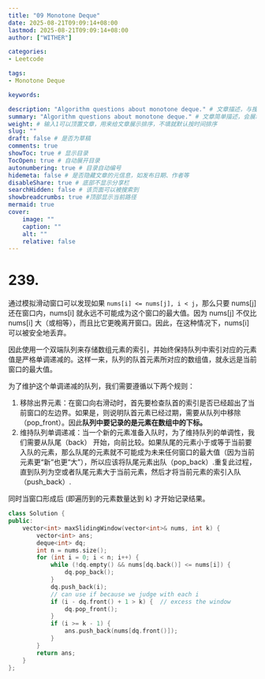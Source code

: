 ```yaml
---
title: "09 Monotone Deque"
date: 2025-08-21T09:09:14+08:00
lastmod: 2025-08-21T09:09:14+08:00
author: ["WITHER"]

categories:
- Leetcode

tags:
- Monotone Deque

keywords:

description: "Algorithm questions about monotone deque." # 文章描述，与搜索优化相关
summary: "Algorithm questions about monotone deque." # 文章简单描述，会展示在主页
weight: # 输入1可以顶置文章，用来给文章展示排序，不填就默认按时间排序
slug: ""
draft: false # 是否为草稿
comments: true
showToc: true # 显示目录
TocOpen: true # 自动展开目录
autonumbering: true # 目录自动编号
hidemeta: false # 是否隐藏文章的元信息，如发布日期、作者等
disableShare: true # 底部不显示分享栏
searchHidden: false # 该页面可以被搜索到
showbreadcrumbs: true #顶部显示当前路径
mermaid: true
cover:
    image: ""
    caption: ""
    alt: ""
    relative: false
---
```


# 239. 

通过模拟滑动窗口可以发现如果 `nums[i] <= nums[j], i < j`，那么只要 nums[j] 还在窗口内，nums[i] 就永远不可能成为这个窗口的最大值。因为 nums[j] 不仅比 nums[i] 大（或相等），而且比它更晚离开窗口。因此，在这种情况下，nums[i] 可以被安全地丢弃。

因此使用一个双端队列来存储数组元素的索引，并始终保持队列中索引对应的元素值是严格单调递减的。这样一来，队列的队首元素所对应的数组值，就永远是当前窗口的最大值。

为了维护这个单调递减的队列，我们需要遵循以下两个规则：

1. 移除出界元素：在窗口向右滑动时，首先要检查队首的索引是否已经超出了当前窗口的左边界。如果是，则说明队首元素已经过期，需要从队列中移除（pop_front）。因此**队列中要记录的是元素在数组中的下标。** 
2. 维持队列单调递减：当一个新的元素准备入队时，为了维持队列的单调性，我们需要从队尾（back） 开始，向前比较。如果队尾的元素小于或等于当前要入队的元素，那么队尾的元素就不可能成为未来任何窗口的最大值（因为当前元素更“新”也更“大”），所以应该将队尾元素出队（pop_back）.重复此过程，直到队列为空或者队尾元素大于当前元素，然后才将当前元素的索引入队（push_back）.

同时当窗口形成后 (即遍历到的元素数量达到 k) 才开始记录结果。

```cpp
class Solution {
public:
    vector<int> maxSlidingWindow(vector<int>& nums, int k) {
        vector<int> ans;
        deque<int> dq;
        int n = nums.size();
        for (int i = 0; i < n; i++) {
            while (!dq.empty() && nums[dq.back()] <= nums[i]) {
                dq.pop_back();
            }
            dq.push_back(i);
            // can use if because we judge with each i
            if (i - dq.front() + 1 > k) {  // excess the window
                dq.pop_front();
            }
            if (i >= k - 1) {
                ans.push_back(nums[dq.front()]);
            }
        }
        return ans;
    }
};
```